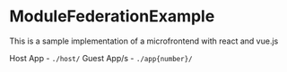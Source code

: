 # ModuleFederationExample
This is a sample implementation of a microfrontend with react and vue.js

Host App - `./host/`
Guest App/s - `./app{number}/`
